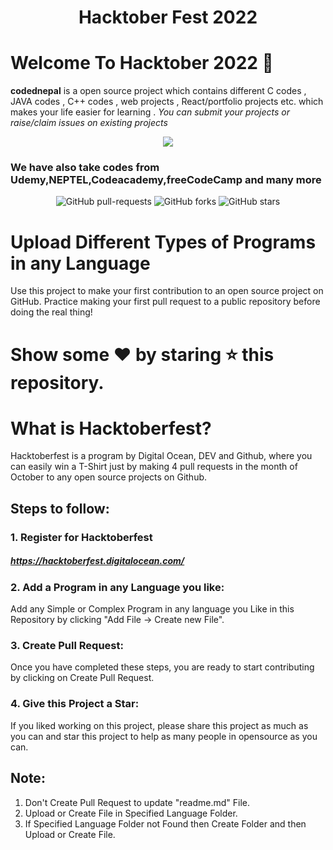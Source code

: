 # <center> Hacktober Fest 2022 </center>

# Welcome To Hacktober 2022 👋


**codednepal** is a open source project which contains different C codes , JAVA codes , C++ codes , web projects , React/portfolio projects etc. which makes your life easier for learning . *You can submit your projects or raise/claim issues on existing projects*

<p align="center">
    <a href="https://www.youtube.com/watch?v=nkuYH40cjo4"><img src="https://res.cloudinary.com/practicaldev/image/fetch/s---vBDpdf1--/c_limit%2Cf_auto%2Cfl_progressive%2Cq_auto%2Cw_880/https://dev-to-uploads.s3.amazonaws.com/uploads/articles/4u3t0x3fd6ikuzkro5mh.PNG" />
    </a>


### We have also take codes from Udemy,NEPTEL,Codeacademy,freeCodeCamp and many more

<p align="center">
   <img alt="GitHub pull-requests" src="https://img.shields.io/github/issues-pr/MohmedIkram/hacktoberfest2021"></a>
   <img alt="GitHub forks" src="https://img.shields.io/github/forks/MohmedIkram/Hacktoberfest2021"></a>
   <img alt="GitHub stars" src="https://img.shields.io/github/stars/MohmedIkram/Hacktoberfest2021"></a>
</p>

# Upload Different Types of Programs in any Language

Use this project to make your first contribution to an open source project on GitHub. Practice making your first pull request to a public repository before doing the real thing!

# Show some ❤️ by staring ⭐️ this repository.

# What is Hacktoberfest?

Hacktoberfest is a program by Digital Ocean, DEV and Github, where you can easily win a T-Shirt just by making 4 pull requests in the month of October to any open source projects on Github.

## Steps to follow:

### 1. Register for Hacktoberfest

##### https://hacktoberfest.digitalocean.com/

### 2. Add a Program in any Language you like:

Add any Simple or Complex Program in any language you Like in this Repository by clicking "Add File -> Create new File".

### 3. Create Pull Request:

Once you have completed these steps, you are ready to start contributing by clicking on Create Pull Request.

### 4. Give this Project a Star:

If you liked working on this project, please share this project as much as you can and star this project to help as many people in opensource as you can.

## Note:

1. Don't Create Pull Request to update "readme.md" File.
2. Upload or Create File in Specified Language Folder.
3. If Specified Language Folder not Found then Create Folder and then Upload or Create File.
